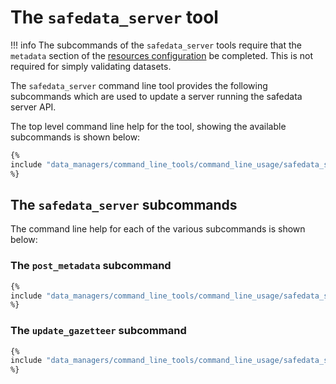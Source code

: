 
# The `safedata_server` tool

!!! info
    The subcommands of the `safedata_server` tools require that the `metadata`
    section of the [resources configuration](../install/configuration.md#zenodo) be
    completed. This is not required for simply validating datasets.

The `safedata_server` command line tool provides the following subcommands which
are used to update a server running the safedata server API.

The top level command line help for the tool, showing the available subcommands
is shown below:

```bash
{%
include "data_managers/command_line_tools/command_line_usage/safedata_server_top.txt"
%}
```

## The `safedata_server` subcommands

The command line help for each of the various subcommands is shown below:

### The `post_metadata` subcommand

```sh
{%
include "data_managers/command_line_tools/command_line_usage/safedata_server_post_metadata.txt"
%}
```

### The `update_gazetteer` subcommand

```sh
{%
include "data_managers/command_line_tools/command_line_usage/safedata_server_update_gazetteer.txt"
%}
```
